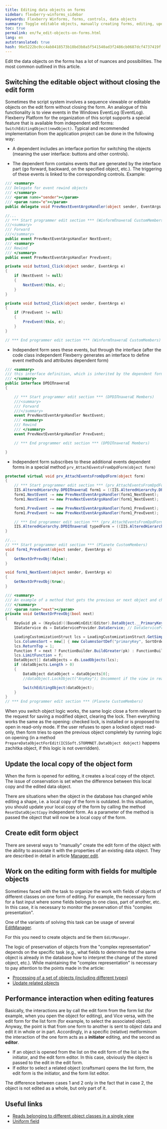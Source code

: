 ```yaml
---
title: Editing data objects on forms
sidebar: flexberry-winforms_sidebar
keywords: Flexberry Winforms, forms, controls, data objects
summary: Toggle editable objects, manually creating forms, editing, updating, and performance interaction while editing a feature
toc: true
permalink: en/fw_edit-objects-on-forms.html
lang: en
autotranslated: true
hash: 96e5222bc0cc4ab8418573b18bd3b8a5f541540ad3f2486cb0687dcf4737419f
---
```


Edit the data objects on the forms has a lot of nuances and possibilities. The most common outlined in this article.

## Switching the editable object without closing the edit form

Sometimes the script system involves a sequence viewable or editable objects on the edit form without closing the form. An analogue of this functionality is to view events in the Windows EventLog (EventLog). Flexberry Platform for the organization of this script supports a special feature that is available from independent edit forms: `SwitchEditingObject(newObject)`.
Typical and recommended implementation from the application project can be done in the following way:

* A dependent includes an interface portion for switching the objects (meaning the user interface: buttons and other controls).

* The dependent form contains events that are generated by the interface part (go forward, backward, on the specified object, etc.). The triggering of these events is linked to the corresponding controls. Example:

```csharp
/// <summary>
/// Delegate for event rewind objects
/// </summary>
/// <param name="sender"></param>
/// <param name="e"></param>
public delegate void PrevNextEventArgsHandler(object sender, EventArgs e);

//...
// *** Start programmer edit section *** (WinformПланетаE CustomMembers)
///<summary>
/// Forward
///</summary>
public event PrevNextEventArgsHandler NextEvent;
/// <summary>
/// Rewind
/// </summary>
public event PrevNextEventArgsHandler PrevEvent;

private void button1_Click(object sender, EventArgs e)
{
    if (NextEvent != null)
    {
        NextEvent(this, e);
    }
}

private void button2_Click(object sender, EventArgs e)
{
    if (PrevEvent != null)
    {
        PrevEvent(this, e);
    }
}

// *** End programmer edit section *** (WinformПланетаE CustomMembers)
```

* Independent form sees these events, but through the interface (after the code class independent Flexberry generates an interface to define event methods and attributes dependent form)

```csharp
/// <summary>
/// this interface definition, which is inherited by the dependent form, but it is in the file independent
/// </summary>
public interface DPDIПланетаE
{

    // *** Start programmer edit section *** (DPDIПланетаE Members)
    ///<summary>
    /// Forward
    ///</summary>
    event PrevNextEventArgsHandler NextEvent;
    /// <summary>
    /// Rewind
    /// </summary>
    event PrevNextEventArgsHandler PrevEvent;

    // *** End programmer edit section *** (DPDIПланетаE Members)

}
```

* Independent form subscribes to these additional events dependent forms in a special method `prv_AttachEventsFromDpdForm(object form)`

```csharp
protected virtual void prv_AttachEventsFromDpdForm(object form)
{
    // *** Start programmer edit section *** (prv_AttachEventsFromDpdForm( object form ))
    IIS.AlteredHierarchy.DPDIПланетаE form1 = ((IIS.AlteredHierarchy.DPDIПланетаE)(form));
    form1.NextEvent -= new PrevNextEventArgsHandler(form1_NextEvent);
    form1.NextEvent += new PrevNextEventArgsHandler(form1_NextEvent);

    form1.PrevEvent -= new PrevNextEventArgsHandler(form1_PrevEvent);
    form1.PrevEvent += new PrevNextEventArgsHandler(form1_PrevEvent);

    // *** End programmer edit section *** (prv_AttachEventsFromDpdForm( object form ))
    IIS.AlteredHierarchy.DPDIПланетаE typedForm = ((IIS.AlteredHierarchy.DPDIПланетаE)(form));
}

//...
// *** Start programmer edit section *** (Planete CustomMembers)
void form1_PrevEvent(object sender, EventArgs e)
{
    GetNextOrPrevObj(false);
}

void form1_NextEvent(object sender, EventArgs e)
{
    GetNextOrPrevObj(true);
}

/// <summary>
/// An example of a method that gets the previous or next object and changes the object that we are editing
/// </summary>
/// <param name="next"></param>
private void GetNextOrPrevObj(bool next)
{
    KeyGuid pk = (KeyGuid)((BaseWinEdit)Editor).DataObject.__PrimaryKey;
    IDataService ds = DataServiceProvider.DataService; // DataServiceProvider is deprecated; inject IDataService instead

    LoadingCustomizationStruct lcs = LoadingCustomizationStruct.GetSimpleStruct(typeof(Планета), "Planetae");
    lcs.ColumnsSort = new[] { new ColumnsSortDef("primaryKey", SortOrder.Asc) };
    lcs.ReturnTop = 1;
    Function f = next ? FunctionBuilder.BuildGreater(pk) : FunctionBuilder.BuildLess(pk);
    lcs.LimitFunction = f;
    DataObject[] dataObjects = ds.LoadObjects(lcs);
    if (dataObjects.Length > 0)
    {
        DataObject dataObject = dataObjects[0];
        //dataObject.LockObject("AnyKey"); Uncomment if the view in read-only mode

        SwitchEditingObject(dataObject);
    }
}
// *** End programmer edit section *** (Planete CustomMembers)
```

When you switch object logic works, the same logic close a form relevant to the request for saving a modified object, clearing the lock. Then everything works the same as the opening: checked lock, is installed or is proposed to open in read-only mode. If the user refuses to open a locked object read-only, then form tries to open the previous object completely by running logic on opening (in a method `PrepareDataObjectForEdit(ICSSoft.STORMNET.DataObject dobject)` happens zachitka object, if this logic is not overridden).

## Update the local copy of the object form

When the form is opened for editing, it creates a local copy of the object. The issue of conservation is set when the difference between this local copy and the edited data object.

There are situations when the object in the database has changed while editing a shape, i.e. a local copy of the form is outdated. In this situation, you should update your local copy of the form by calling the method `ResetDataObjectCopy` independent form. As a parameter of the method is passed the object that will now be a local copy of the form.

## Create edit form object

There are several ways to "manually" create the edit form of the object with the ability to associate it with the properties of an existing data object. They are described in detail in article [Manager edit](fw_editmanager.html).

## Work on the editing form with fields for multiple objects

Sometimes faced with the task to organize the work with fields of objects of different classes on one form of editing. For example, the necessary form for a fast input where some fields belongs to one class, part of another, etc. In this case, it is necessary to monitor the preservation of this "complex presentation".

One of the variants of solving this task can be usage of several [EditManager](fw_editmanager.html).

For this you need to create objects and tie them `EditManager`.

The logic of preservation of objects from the "complex representation" depends on the specific task (e.g., what fields to determine that the same object is already in the database how to interpret the change of the stored object, etc.). While maintaining the "complex representation" is necessary to pay attention to the points made in the article:

* [Processing of a set of objects (including different types)](fo_processing-multiple-objects.html)
* [Update related objects](fo_update-related-objects.html)

## Performance interaction when editing features

Basically, the interactions are by call the edit form from the form list (for example, when you open the object for editing), and Vice versa, with the edit form for the list form (for example, to select the associated object). Anyway, the point is that from one form to another is sent to object data and edit it in whole or in part. Accordingly, in a specific (relative) metforminom the interaction of the one form acts as a __initiator__ editing, and the second as __editor__.

* If an object is opened from the list on the edit form of the list is the initiator, and the edit form editor. In this case, obviously the object is passed to the edit in the edit form.
* If editor to select a related object (craftsman) opens the list form, the edit form is the initiator, and the form list editor.

The difference between cases 1 and 2 only in the fact that in case 2, the object is not edited as a whole, but only part of it.

## Useful links

* [Reads belonging to different object classes in a single view](fo_reading-several-types-objects.html)
* [Uniform field](fw_editform.html)



